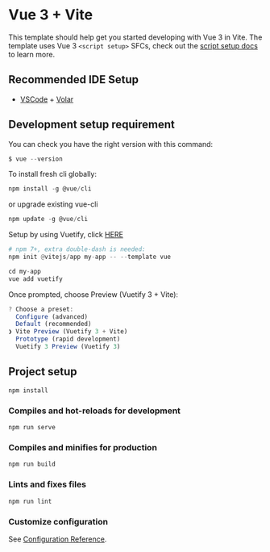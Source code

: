 # Vue 3 + Vite

This template should help get you started developing with Vue 3 in Vite. The template uses Vue 3 `<script setup>` SFCs, check out the [script setup docs](https://v3.vuejs.org/api/sfc-script-setup.html#sfc-script-setup) to learn more.

## Recommended IDE Setup

- [VSCode](https://code.visualstudio.com/) + [Volar](https://marketplace.visualstudio.com/items?itemName=johnsoncodehk.volar)

## Development setup requirement

You can check you have the right version with this command:

```js
$ vue --version
```

To install fresh cli globally:

```js
npm install -g @vue/cli
```

or upgrade existing vue-cli

```js
npm update -g @vue/cli
```

Setup by using Vuetify, click [HERE](https://next.vuetifyjs.com/en/getting-started/installation)

```python
# npm 7+, extra double-dash is needed:
npm init @vitejs/app my-app -- --template vue

cd my-app
vue add vuetify
```

Once prompted, choose Preview (Vuetify 3 + Vite):

```js
? Choose a preset:
  Configure (advanced)
  Default (recommended)
❯ Vite Preview (Vuetify 3 + Vite)
  Prototype (rapid development)
  Vuetify 3 Preview (Vuetify 3)
```

## Project setup

```
npm install
```

### Compiles and hot-reloads for development

```
npm run serve
```

### Compiles and minifies for production

```
npm run build
```

### Lints and fixes files

```
npm run lint
```

### Customize configuration

See [Configuration Reference](https://cli.vuejs.org/config/).
